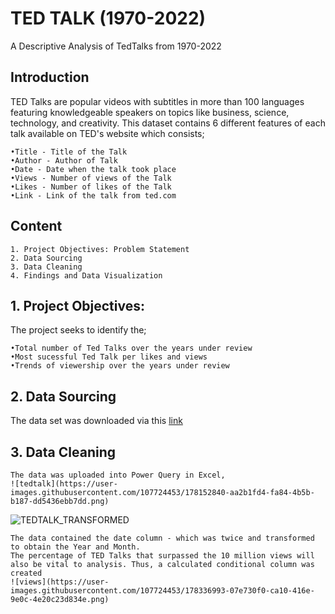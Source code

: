 # TED TALK (1970-2022)
A Descriptive Analysis of TedTalks from 1970-2022

## Introduction
TED Talks are popular videos with subtitles in more than 100 languages featuring knowledgeable speakers on topics like business, science, technology, and creativity. This dataset contains 6 different features of each talk available on TED's website which consists;

	•Title - Title of the Talk
	•Author - Author of Talk
	•Date - Date when the talk took place
  	•Views - Number of views of the Talk
	•Likes - Number of likes of the Talk
	•Link - Link of the talk from ted.com


## Content
	1. Project Objectives: Problem Statement
	2. Data Sourcing
	3. Data Cleaning
	4. Findings and Data Visualization

## 1. Project Objectives:
The project seeks to identify the;

	•Total number of Ted Talks over the years under review
	•Most sucessful Ted Talk per likes and views
	•Trends of viewership over the years under review

	
## 2. Data Sourcing
 The data set was downloaded via this [link](https://www.kaggle.com/datasets/daisyhart/tedtalk-dchallenger)

## 3. Data Cleaning
	The data was uploaded into Power Query in Excel,
	![tedtalk](https://user-images.githubusercontent.com/107724453/178152840-aa2b1fd4-fa84-4b5b-b187-dd5436ebb7dd.png)
![TEDTALK_TRANSFORMED](https://user-images.githubusercontent.com/107724453/178153659-949d4de2-401f-408b-8b21-428df8fb85e3.png)

	The data contained the date column - which was twice and transformed to obtain the Year and Month.
	The percentage of TED Talks that surpassed the 10 million views will also be vital to analysis. Thus, a calculated conditional column was created
	![views](https://user-images.githubusercontent.com/107724453/178336993-07e730f0-ca10-416e-9e0c-4e20c23d834e.png)

	
	
	
